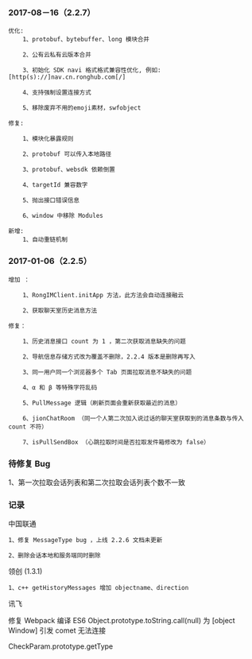 ### 2017-08－16（2.2.7）

    优化:
        1、protobuf、bytebuffer、long 模块合并

        2、公有云私有云版本合并

        3、初始化 SDK navi 格式格式兼容性优化, 例如: [http(s)://]nav.cn.ronghub.com[/]

        4、支持强制设置连接方式

        5、移除废弃不用的emoji素材，swfobject

    修复:

        1、模块化暴露规则
        
        2、protobuf 可以传入本地路径
        
        3、protobuf、websdk 依赖倒置
        
        4、targetId 兼容数字
        
        5、抛出接口错误信息
        
        6、window 中移除 Modules
        
    新增:
        1、自动重链机制

### 2017-01-06（2.2.5）

    增加 ：

        1、RongIMClient.initApp 方法，此方法会自动连接融云

        2、获取聊天室历史消息方法

    修复：

        1、历史消息接口 count 为 1 ，第二次获取消息缺失的问题

        2、导航信息存储方式改为覆盖不删除，2.2.4 版本是删除再写入

        3、同一用户同一个浏览器多个 Tab 页面拉取消息不缺失的问题

        4、α 和 β 等特殊字符乱码
        
        5、PullMessage 逻辑（刷新页面会重新获取最近的消息）
        
        6、jionChatRoom （同一个人第二次加入说过话的聊天室获取到的消息条数与传入 count 不符）
        
        7、isPullSendBox （心跳拉取时间是否拉取发件箱修改为 false）


### 待修复 Bug

1、第一次拉取会话列表和第二次拉取会话列表个数不一致


### 记录

中国联通

    1、修复 MessageType bug ，上线 2.2.6 文档未更新

    2、删除会话本地和服务端同时删除

领创 (1.3.1)

    1、c++ getHistoryMessages 增加 objectname、direction

讯飞

修复 Webpack 编译 ES6 Object.prototype.toString.call(null) 为 [object Window] 引发 comet 无法连接

CheckParam.prototype.getType